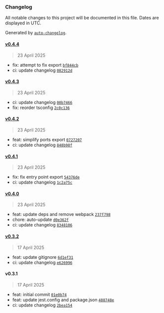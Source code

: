 ### Changelog

All notable changes to this project will be documented in this file. Dates are displayed in UTC.

Generated by [`auto-changelog`](https://github.com/CookPete/auto-changelog).

#### [v0.4.4](https://github.com/datr-tech/leith-config-api-ports/compare/v0.4.3...v0.4.4)

> 23 April 2025

- fix: attempt to fix export [`bf844cb`](https://github.com/datr-tech/leith-config-api-ports/commit/bf844cb8e029221452ed4b4921ab9402668c15a8)
- ci: update changelog [`082912d`](https://github.com/datr-tech/leith-config-api-ports/commit/082912db9ff1212a8d9e522288e09552483385d2)

#### [v0.4.3](https://github.com/datr-tech/leith-config-api-ports/compare/v0.4.2...v0.4.3)

> 23 April 2025

- ci: update changelog [`00b7466`](https://github.com/datr-tech/leith-config-api-ports/commit/00b7466d49bca5090550cb5f1889532d86b53f9f)
- fix: reorder tsconfig [`2c0c136`](https://github.com/datr-tech/leith-config-api-ports/commit/2c0c136e36490cc676dbf10fb896133fb59ca65e)

#### [v0.4.2](https://github.com/datr-tech/leith-config-api-ports/compare/v0.4.1...v0.4.2)

> 23 April 2025

- feat: simplify ports export [`0727207`](https://github.com/datr-tech/leith-config-api-ports/commit/072720796e40dc988b728f4a5e1478354067085a)
- ci: update changelog [`848b98f`](https://github.com/datr-tech/leith-config-api-ports/commit/848b98fdfddfa24652074c27cbf35ed7621edc33)

#### [v0.4.1](https://github.com/datr-tech/leith-config-api-ports/compare/v0.4.0...v0.4.1)

> 23 April 2025

- fix: fix entry point export [`54376de`](https://github.com/datr-tech/leith-config-api-ports/commit/54376debdf59395123bfa42bbbbb4d380f4a7391)
- ci: update changelog [`1c2a75c`](https://github.com/datr-tech/leith-config-api-ports/commit/1c2a75cb6872c8ca64b7eb0840ee3b07ad7f99af)

#### [v0.4.0](https://github.com/datr-tech/leith-config-api-ports/compare/v0.3.2...v0.4.0)

> 23 April 2025

- feat: update deps and remove webpack [`237f798`](https://github.com/datr-tech/leith-config-api-ports/commit/237f798d46fe4f752c40783d223255a1c63a0fe1)
- chore: auto-update [`d0e362f`](https://github.com/datr-tech/leith-config-api-ports/commit/d0e362fe89c030c3d001ccff0ee41b5057ed77e4)
- ci: update changelog [`8348106`](https://github.com/datr-tech/leith-config-api-ports/commit/83481068e146a3cc68a62cef30e1674862e06ffd)

#### [v0.3.2](https://github.com/datr-tech/leith-config-api-ports/compare/v0.3.1...v0.3.2)

> 17 April 2025

- feat: update gitignore [`6d1ef31`](https://github.com/datr-tech/leith-config-api-ports/commit/6d1ef31301ef0c958ad8c6ac4ae9abf7651de635)
- ci: update changelog [`e626996`](https://github.com/datr-tech/leith-config-api-ports/commit/e626996109204e27eea0914bbaf48592def0836f)

#### v0.3.1

> 17 April 2025

- feat: initial commit [`01e0b74`](https://github.com/datr-tech/leith-config-api-ports/commit/01e0b74d21c663714919b6efd318e664a3511488)
- feat: update jest.config and package.json [`488748e`](https://github.com/datr-tech/leith-config-api-ports/commit/488748ee8a7ecf8f5f6bc576c4e6a73b2c4cfd68)
- ci: update changelog [`2bea154`](https://github.com/datr-tech/leith-config-api-ports/commit/2bea154d77e84c439bb2f872e69a6182c0f7c6c6)
